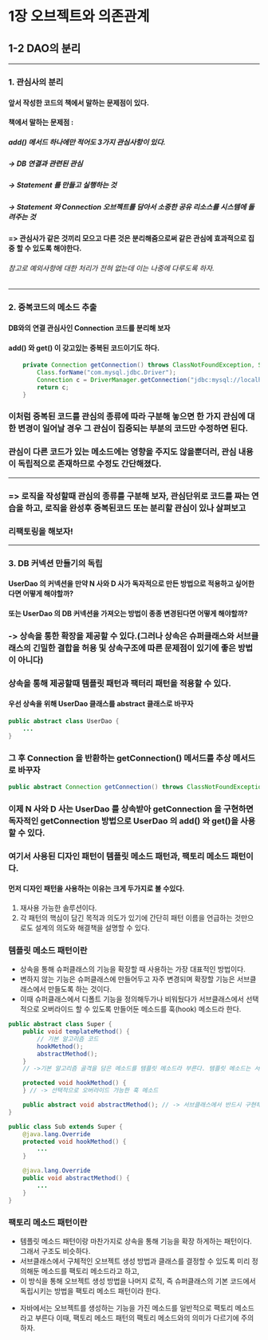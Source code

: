 # 1장 오브젝트와 의존관계

## 1-2 DAO의 분리
---
### 1. 관심사의 분리
#### 앞서 작성한 코드의 책에서 말하는 문제점이 있다.
#### 책에서 말하는 문제점 :
##### add() 메서드 하나에만 적어도 3가지 관심사항이 있다.
##### -> DB 연결과 관련된 관심
##### -> Statement 를 만들고 실행하는 것
##### -> Statement 와 Connection 오브젝트를 담아서 소중한 공유 리소스를 시스템에 돌려주는 것
#### => 관심사가 같은 것끼리 모으고 다른 것은 분리해줌으로써 같은 관심에 효과적으로 집중 할 수 있도록 해야한다.
###### 참고로 예외사항에 대한 처리가 전혀 없는데 이는 나중에 다루도록 하자.
---
### 2. 중복코드의 메소드 추출
#### DB와의 연결 관심사인 Connection 코드를 분리해 보자
#### add() 와 get() 이 갖고있는 중복된 코드이기도 하다.
```java
    private Connection getConnection() throws ClassNotFoundException, SQLException {
        Class.forName("com.mysql.jdbc.Driver");
        Connection c = DriverManager.getConnection("jdbc:mysql://localhost/springbook", "spring", "book");
        return c;
    }
```
### 이처럼 중복된 코드를 관심의 종류에 따라 구분해 놓으면 한 가지 관심에 대한 변경이 일어날 경우 그 관심이 집중되는 부분의 코드만 수정하면 된다.
### 관심이 다른 코드가 있는 메소드에는 영향을 주지도 않을뿐더러, 관심 내용이 독립적으로 존재하므로 수정도 간단해졌다.
---
### => 로직을 작성할때 관심의 종류를  구분해 보자, 관심단위로 코드를 짜는 연습을 하고, 로직을 완성후 중복된코드 또는 분리할 관심이 있나 살펴보고
###    리팩토링을 해보자!

---

### 3. DB 커넥션 만들기의 독립
#### UserDao 의 커넥션을 만약 N 사와 D 사가 독자적으로 만든 방법으로 적용하고 싶어한다면 어떻게 해야할까?
#### 또는 UserDao 의 DB 커넥션을 가져오는 방법이 종종 변경된다면 어떻게 해야할까?
### -> 상속을 통한 확장을 제공할 수 있다.(그러나 상속은 슈퍼클래스와 서브클래스의 긴밀한 결합을 허용 및 상속구조에 따른 문제점이 있기에 좋은 방법이 아니다)
### 상속을 통해 제공할때 템플릿 패턴과 팩터리 패턴을 적용할 수 있다.

#### 우선 상속을 위해 UserDao 클래스를 abstract 클래스로 바꾸자
```java
public abstract class UserDao {
    ...
}
```
### 그 후 Connection 을 반환하는 getConnection() 메서드를 추상 메서드로 바꾸자
```java
public abstract Connection getConnection() throws ClassNotFoundException, SQLException;
```
### 이제 N 사와 D 사는 UserDao 를 상속받아 getConnection 을 구현하면 독자적인 getConnection 방법으로 UserDao 의 add() 와 get()을 사용할 수 있다.

### 여기서 사용된 디자인 패턴이 템플릿 메소드 패턴과, 팩토리 메소드 패턴이다.
#### 먼저 디자인 패턴을 사용하는 이유는 크게 두가지로 볼 수있다.
1. 재사용 가능한 솔루션이다.
2. 각 패턴의 핵심이 담긴 목적과 의도가 있기에 간단히 패턴 이름을 언급하는 것만으로도 설계의 의도와 해결책을 설명할 수 있다.

### 템플릿 메소드 패턴이란
- 상속을 통해 슈퍼클래스의 기능을 확장할 때 사용하는 가장 대표적인 방법이다.
- 변하지 않는 기능은 슈퍼클래스에 만들어두고 자주 변경되며 확장할 기능은 서브클래스에서 만들도록 하는 것이다.
- 이때 슈퍼클래스에서 디폴트 기능을 정의해두가나 비워뒀다가 서브클래스에서 선택적으로 오버라이드 할 수 있도록 만들어둔 메소드를 훅(hook) 메소드라 한다.

```java
public abstract class Super {
    public void templateMethod() {
        // 기본 알고리즘 코드
        hookMethod();
        abstractMethod();
    }
    // ->기본 알고리즘 골격을 담은 메소드를 템플릿 메소드라 부른다. 템플릿 메소드는 서브클래스에서 오버라이드하거나 구현할 메소드를 사용한다.

    protected void hookMethod() {
    } // -> 선택적으로 오버라이드 가능한 훅 메소드

    public abstract void abstractMethod(); // -> 서브클래스에서 반드시 구현해야 하는 추상 메소드
}

public class Sub extends Super {
    @java.lang.Override
    protected void hookMethod() {
        ...
    }

    @java.lang.Override
    public void abstractMethod() {
        ...
    }
}
```

### 팩토리 메소드 패턴이란
- 템플릿 메소드 패턴이랑 마찬가지로 상속을 통해 기능을 확장 하게하는 패턴이다. 그래서 구조도 비슷하다.
- 서브클래스에서 구체적인 오브젝트 생성 방법과 클래스를 결정할 수 있도록 미리 정의해둔 메소드를 팩토리 메소드라고 하고,
- 이 방식을 통해 오브젝트 생성 방법을 나머지 로직, 즉 슈퍼클래스의 기본 코드에서 독립시키는 방법을 팩토리 메소드 패턴이라 한다.
* 자바에서는 오브젝트를 생성하는 기능을 가진 메소드를 일반적으로 팩토리 메소드라고 부른다 이때, 팩토리 메소드 패턴의 팩토리 메소드와의 의미가 다르기에 주의하자.
